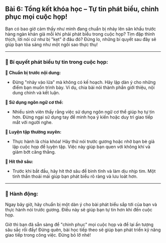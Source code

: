## Bài 6: Tổng kết khóa học – Tự tin phát biểu, chinh phục mọi cuộc họp!

Bạn có bao giờ cảm thấy như mình đang chuẩn bị nhảy lên sân khấu trước hàng ngàn khán giả mỗi khi phải phát biểu trong cuộc họp? Tim đập thình thịch, lời nói cứ như bị "kẹt" ở đâu đó? Đừng lo, những bí quyết sau đây sẽ giúp bạn tỏa sáng như một ngôi sao thực thụ!

---

### 📌 Bí quyết phát biểu tự tin trong cuộc họp:

**🔹 Chuẩn bị trước nội dung:**
- Đừng "nhảy vào lửa" mà không có kế hoạch. Hãy lập dàn ý cho những điểm bạn muốn trình bày. Ví dụ, chia bài nói thành phần giới thiệu, nội dung chính và kết luận.

**🔹 Sử dụng ngôn ngữ cơ thể:**
- Nhiều sinh viên thấy rằng việc sử dụng ngôn ngữ cơ thể giúp họ tự tin hơn. Đừng ngại sử dụng tay để minh họa ý kiến hoặc duy trì giao tiếp mắt với người nghe.

**🔹 Luyện tập thường xuyên:**
- Thực hành là chìa khóa! Hãy thử nói trước gương hoặc nhờ bạn bè giả lập cuộc họp để luyện tập. Việc này giúp bạn quen với không khí và giảm bớt căng thẳng.

**🔹 Hít thở sâu:**
- Trước khi bắt đầu, hãy hít thở sâu để bình tĩnh và làm dịu nhịp tim. Một tinh thần thoải mái giúp bạn phát biểu rõ ràng và lưu loát hơn.

---

### 🚀 Hành động:

Ngay bây giờ, hãy chuẩn bị một dàn ý cho bài phát biểu sắp tới của bạn và thực hành nói trước gương. Điều này sẽ giúp bạn tự tin hơn khi đến cuộc họp.

Giờ thì bạn đã sẵn sàng để "chinh phục" mọi cuộc họp và để lại ấn tượng sâu sắc rồi đấy! Đừng quên, bài học tiếp theo sẽ giúp bạn phát triển kỹ năng giao tiếp trong công việc. Đừng bỏ lỡ nhé!